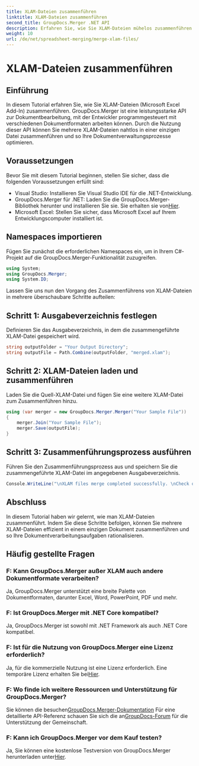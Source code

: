 ```yaml
---
title: XLAM-Dateien zusammenführen
linktitle: XLAM-Dateien zusammenführen
second_title: GroupDocs.Merger .NET API
description: Erfahren Sie, wie Sie XLAM-Dateien mühelos zusammenführen. Vereinfachen Sie Ihre Dokumentverwaltungsaufgaben mit dieser leistungsstarken API.
weight: 10
url: /de/net/spreadsheet-merging/merge-xlam-files/
---
```


# XLAM-Dateien zusammenführen

## Einführung

In diesem Tutorial erfahren Sie, wie Sie XLAM-Dateien (Microsoft Excel Add-In) zusammenführen. GroupDocs.Merger ist eine leistungsstarke API zur Dokumentbearbeitung, mit der Entwickler programmgesteuert mit verschiedenen Dokumentformaten arbeiten können. Durch die Nutzung dieser API können Sie mehrere XLAM-Dateien nahtlos in einer einzigen Datei zusammenführen und so Ihre Dokumentverwaltungsprozesse optimieren.

## Voraussetzungen

Bevor Sie mit diesem Tutorial beginnen, stellen Sie sicher, dass die folgenden Voraussetzungen erfüllt sind:

- Visual Studio: Installieren Sie Visual Studio IDE für die .NET-Entwicklung.
-  GroupDocs.Merger für .NET: Laden Sie die GroupDocs.Merger-Bibliothek herunter und installieren Sie sie. Sie erhalten sie von[Hier](https://releases.groupdocs.com/merger/net/).
- Microsoft Excel: Stellen Sie sicher, dass Microsoft Excel auf Ihrem Entwicklungscomputer installiert ist.

## Namespaces importieren

Fügen Sie zunächst die erforderlichen Namespaces ein, um in Ihrem C#-Projekt auf die GroupDocs.Merger-Funktionalität zuzugreifen.

```csharp
using System; 
using GroupDocs.Merger;
using System.IO;
```

Lassen Sie uns nun den Vorgang des Zusammenführens von XLAM-Dateien in mehrere überschaubare Schritte aufteilen:

## Schritt 1: Ausgabeverzeichnis festlegen

Definieren Sie das Ausgabeverzeichnis, in dem die zusammengeführte XLAM-Datei gespeichert wird.

```csharp
string outputFolder = "Your Output Directory";
string outputFile = Path.Combine(outputFolder, "merged.xlam");
```

## Schritt 2: XLAM-Dateien laden und zusammenführen

Laden Sie die Quell-XLAM-Datei und fügen Sie eine weitere XLAM-Datei zum Zusammenführen hinzu.

```csharp
using (var merger = new GroupDocs.Merger.Merger("Your Sample File"))
{
    merger.Join("Your Sample File");
    merger.Save(outputFile);
}
```

## Schritt 3: Zusammenführungsprozess ausführen

Führen Sie den Zusammenführungsprozess aus und speichern Sie die zusammengeführte XLAM-Datei im angegebenen Ausgabeverzeichnis.

```csharp
Console.WriteLine("\nXLAM files merge completed successfully. \nCheck output in {0}", outputFolder);
```

## Abschluss

In diesem Tutorial haben wir gelernt, wie man XLAM-Dateien zusammenführt. Indem Sie diese Schritte befolgen, können Sie mehrere XLAM-Dateien effizient in einem einzigen Dokument zusammenführen und so Ihre Dokumentverarbeitungsaufgaben rationalisieren.

## Häufig gestellte Fragen

### F: Kann GroupDocs.Merger außer XLAM auch andere Dokumentformate verarbeiten?

Ja, GroupDocs.Merger unterstützt eine breite Palette von Dokumentformaten, darunter Excel, Word, PowerPoint, PDF und mehr.

### F: Ist GroupDocs.Merger mit .NET Core kompatibel?

Ja, GroupDocs.Merger ist sowohl mit .NET Framework als auch .NET Core kompatibel.

### F: Ist für die Nutzung von GroupDocs.Merger eine Lizenz erforderlich?

Ja, für die kommerzielle Nutzung ist eine Lizenz erforderlich. Eine temporäre Lizenz erhalten Sie bei[Hier](https://purchase.groupdocs.com/temporary-license/).

### F: Wo finde ich weitere Ressourcen und Unterstützung für GroupDocs.Merger?

 Sie können die besuchen[GroupDocs.Merger-Dokumentation](https://tutorials.groupdocs.com/merger/net/) Für eine detaillierte API-Referenz schauen Sie sich die an[GroupDocs-Forum](https://forum.groupdocs.com/c/merger/32) für die Unterstützung der Gemeinschaft.

### F: Kann ich GroupDocs.Merger vor dem Kauf testen?

 Ja, Sie können eine kostenlose Testversion von GroupDocs.Merger herunterladen unter[Hier](https://releases.groupdocs.com/).